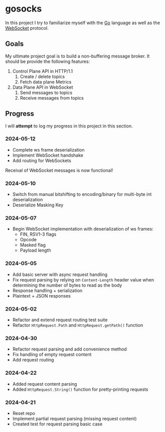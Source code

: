 # gosocks

In this project I try to familiarize myself with the [Go](https://go.dev/) language as well
as the [WebSocket](https://de.wikipedia.org/wiki/WebSocket) protocol.

## Goals

My ultimate project goal is to build a non-buffering message broker.
It should be provide the following features:

1. Control Plane API in HTTP/1.1
    1. Create / delete topics
    2. Fetch data plane Metrics
2. Data Plane API in WebSocket
    1. Send messages to topics
    2. Receive messages from topics

## Progress

I will **attempt** to log my progress in this project in this section.

### 2024-05-12

- Complete ws frame deserialization
- Implement WebSocket handshake
- Add routing for WebSockets

Receival of WebSocket messages is now functional!

### 2024-05-10

- Switch from manual bitshifting to encoding/binary for multi-byte int deserialization
- Deserialize Masking Key

### 2024-05-07

- Begin WebSocket implementation with deserialization of ws frames:
    - FIN, RSV1-3 flags
    - Opcode
    - Masked flag
    - Payload length

### 2024-05-05

- Add basic server with async request handling
- Fix request parsing by relying on `Content-Length` header value when determining the number of bytes to read as the body
- Response handling + serialization
- Plaintext + JSON responses

### 2024-05-02

- Refactor and extend request routing test suite
- Refactor `HttpRequest.Path` and `HttpRequest.getPath()` function

### 2024-04-30

- Refactor request parsing and add convenience method
- Fix handling of empty request content
- Add request routing

### 2024-04-22

- Added request content parsing
- Added `HttpRequest.String()` function for pretty-printing requests

### 2024-04-21

- Reset repo
- Implement partial request parsing (missing request content)
- Created test for request parsing basic case
